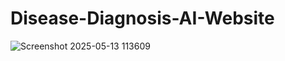 # Disease-Diagnosis-AI-Website

![Screenshot 2025-05-13 113609](https://github.com/user-attachments/assets/24f92f62-f47d-49a7-bdde-76c9510902dc)
